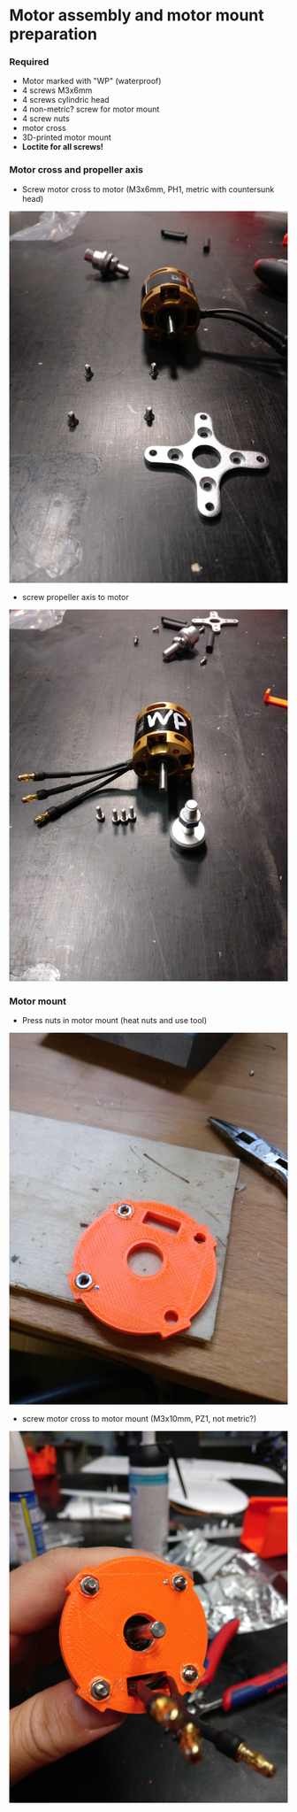 # Motor assembly and motor mount preparation

### Required

* Motor marked with "WP" \(waterproof\)
* 4 screws M3x6mm
* 4 screws cylindric head
* 4 non-metric? screw for motor mount
* 4 screw nuts
* motor cross
* 3D-printed motor mount
* **Loctite for all screws!**

### Motor cross and propeller axis

* Screw motor cross to motor \(M3x6mm, PH1, metric with countersunk head\)

![](../../.gitbook/assets/motor_crossmount_prior_to_assembly.jpg)

* screw propeller axis to motor

![](../../.gitbook/assets/motor_axel_prior_to_assembly.jpg)

### Motor mount

* Press nuts in motor mount \(heat nuts and use tool\)

![](../../.gitbook/assets/motormount_nuts_inserted.jpg)

* screw motor cross to motor mount \(M3x10mm, PZ1, not metric?\)

![](../../.gitbook/assets/motor_mounted_to_motormount.jpg)



